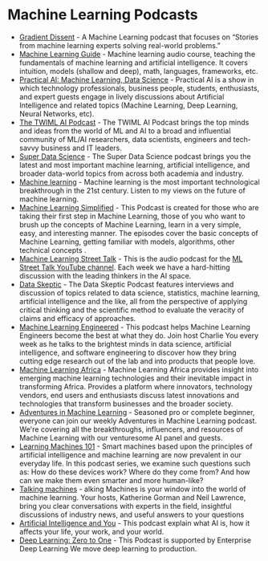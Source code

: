 # Machine Learning Podcasts

- [Gradient Dissent](https://wandb.ai/site/podcast) - A Machine Learning podcast that focuses on “Stories from machine learning experts solving real-world problems.”
- [Machine Learning Guide](https://podcasts.google.com/feed/aHR0cDovL21hY2hpbmVsZWFybmluZ2d1aWRlLmxpYnN5bi5jb20vcnNz) - Machine learning audio course, teaching the fundamentals of machine learning and artificial intelligence. It covers intuition, models (shallow and deep), math, languages, frameworks, etc.
- [Practical AI: Machine Learning, Data Science](https://podcasts.google.com/feed/aHR0cHM6Ly9jaGFuZ2Vsb2cuY29tL3ByYWN0aWNhbGFpL2ZlZWQ?sa=X&ved=0CAMQ4aUDahcKEwjIr8-Qm6fyAhUAAAAAHQAAAAAQAQ) - Practical AI is a show in which technology professionals, business people, students, enthusiasts, and expert guests engage in lively discussions about Artificial Intelligence and related topics (Machine Learning, Deep Learning, Neural Networks, etc). 
- [The TWIML AI Podcast](https://podcasts.google.com/feed/aHR0cHM6Ly9mZWVkcy5tZWdhcGhvbmUuZm0vTUxOMjE1NTYzNjE0Nw?sa=X&ved=0CAMQ4aUDahcKEwjA6rOip6fyAhUAAAAAHQAAAAAQAQ) - The TWIML AI Podcast brings the top minds and ideas from the world of ML and AI to a broad and influential community of ML/AI researchers, data scientists, engineers and tech-savvy business and IT leaders. 
- [Super Data Science](https://podcasts.google.com/feed/aHR0cHM6Ly9mZWVkcy5zb3VuZGNsb3VkLmNvbS91c2Vycy9zb3VuZGNsb3VkOnVzZXJzOjI1MzU4NTkwMC9zb3VuZHMucnNz?sa=X&ved=0CAMQ4aUDahcKEwjYy-nYp6fyAhUAAAAAHQAAAAAQAQ) - The Super Data Science podcast brings you the latest and most important machine learning, artificial intelligence, and broader data-world topics from across both academia and industry.
- [Machine learning](https://podcasts.google.com/feed/aHR0cHM6Ly9hbmNob3IuZm0vcy85ZGE2NWZjL3BvZGNhc3QvcnNz?sa=X&ved=0CBYQ27cFahcKEwjgzJTomqfyAhUAAAAAHQAAAAAQAg) - Machine learning is the most important technological breakthrough in the 21st century. Listen to my views on the future of machine learning. 
- [Machine Learning Simplified](https://podcasts.google.com/feed/aHR0cHM6Ly9hbmNob3IuZm0vcy8zMjdhZWJmOC9wb2RjYXN0L3Jzcw?sa=X&ved=0CBcQ27cFahcKEwjgzJTomqfyAhUAAAAAHQAAAAAQAg) - This Podcast is created for those who are taking their first step in Machine Learning, those of you who want to brush up the concepts of Machine Learning, learn in a very simple, easy, and interesting manner. The episodes cover the basic concepts of Machine Learning, getting familiar with models, algorithms, other technical concepts . 
- [Machine Learning Street Talk](https://podcasts.google.com/feed/aHR0cHM6Ly9hbmNob3IuZm0vcy8xZTRhMGVhYy9wb2RjYXN0L3Jzcw?sa=X&ved=0CBkQ27cFahcKEwjgzJTomqfyAhUAAAAAHQAAAAAQAg) - This is the audio podcast for the [ML Street Talk YouTube channel](https://www.youtube.com/c/MachineLearningStreetTalk). Each week we have a hard-hitting discussion with the leading thinkers in the AI space.    
- [Data Skeptic](https://podcasts.google.com/feed/aHR0cHM6Ly9kYXRhc2tlcHRpYy5saWJzeW4uY29tL3Jzcw?sa=X&ved=0CBoQ27cFahcKEwjgzJTomqfyAhUAAAAAHQAAAAAQAg) - The Data Skeptic Podcast features interviews and discussion of topics related to data science, statistics, machine learning, artificial intelligence and the like, all from the perspective of applying critical thinking and the scientific method to evaluate the veracity of claims and efficacy of approaches.
- [Machine Learning Engineered](https://podcasts.google.com/feed/aHR0cHM6Ly9mZWVkcy5jYXB0aXZhdGUuZm0vbWxlbmdpbmVlcmVkLw?sa=X&ved=0CBsQ27cFahcKEwjgzJTomqfyAhUAAAAAHQAAAAAQAg) - This podcast helps Machine Learning Engineers become the best at what they do. Join host Charlie You every week as he talks to the brightest minds in data science, artificial intelligence, and software engineering to discover how they bring cutting edge research out of the lab and into products that people love.
- [Machine Learning Africa](https://podcasts.google.com/feed/aHR0cHM6Ly9mZWVkLnBvZGJlYW4uY29tL2pvaGFuYnUvZmVlZC54bWw?sa=X&ved=0CBwQ27cFahcKEwjgzJTomqfyAhUAAAAAHQAAAAAQAg) - Machine Learning Africa provides insight into emerging machine learning technologies and their inevitable impact in transforming Africa. Provides a platform where innovators, technology vendors, end users and enthusiasts discuss latest innovations and technologies that transform businesses and the broader society. 
- [Adventures in Machine Learning](https://podcasts.google.com/feed/aHR0cHM6Ly9mZWVkcy5mZWVkd3JlbmNoLmNvbS9hZHZlbnR1cmVzLWluLW1hY2hpbmUtbGVhcm5pbmcucnNz?sa=X&ved=0CB8Q27cFahcKEwjgzJTomqfyAhUAAAAAHQAAAAAQAg) - Seasoned pro or complete beginner, everyone can join our weekly Adventures in Machine Learning podcast. We're covering all the breakthroughs, influencers, and resources of Machine Learning with our venturesome AI panel and guests.
- [Learning Machines 101](https://podcasts.google.com/feed/aHR0cDovL2xlYXJuaW5nbWFjaGluZXMxMDEubGlic3luLmNvbS9yc3M?sa=X&ved=0CCAQ27cFahcKEwjgzJTomqfyAhUAAAAAHQAAAAAQAg) -  Smart machines based upon the principles of artificial intelligence and machine learning are now prevalent in our everyday life. In this podcast series, we examine such questions such as: How do these devices work? Where do they come from? And how can we make them even smarter and more human-like?
- [Talking machines](https://podcasts.google.com/feed/aHR0cHM6Ly93d3cub21ueWNvbnRlbnQuY29tL2QvcGxheWxpc3QvYWFlYTRlNjktYWY1MS00OTVlLWFmYzktYTk3NjAxNDY5MjJiL2I5MmJhYTNjLWI5YzgtNDg4Yy1hYTllLWFhZmQwMDFjYmY2Ni8xMmFiYmMzYy1hZTUzLTQ4N2EtYjgzYi1hYWZkMDAxY2JmNzkvcG9kY2FzdC5yc3M?sa=X&ved=0CCEQ27cFahcKEwjgzJTomqfyAhUAAAAAHQAAAAAQAg) - alking Machines is your window into the world of machine learning. Your hosts, Katherine Gorman and Neil Lawrence, bring you clear conversations with experts in the field, insightful discussions of industry news, and useful answers to your questions
- [Artificial Intelligence and You](https://podcasts.google.com/feed/aHR0cHM6Ly9mZWVkLnBvZGJlYW4uY29tL2FpYW5keW91L2ZlZWQueG1s) - This podcast explain what AI is, how it affects your life, your work, and your world.
- [Deep Learning: Zero to One](https://podcasts.google.com/feed/aHR0cHM6Ly9kZWVwbGVhcm5pbmcucG9kb21hdGljLmNvbS9yc3MyLnhtbA?sa=X&ved=0CCUQ27cFahcKEwjQo6LwxLbyAhUAAAAAHQAAAAAQHQ) - This Podcast is supported by Enterprise Deep Learning We move deep learning to production.